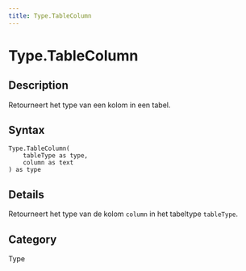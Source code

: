 ```yaml
---
title: Type.TableColumn
---
```


# Type.TableColumn


## Description

Retourneert het type van een kolom in een tabel.


## Syntax

```powerquery
Type.TableColumn(
    tableType as type,
    column as text
) as type
```


## Details

Retourneert het type van de kolom <code>column</code> in het tabeltype <code>tableType</code>.



## Category
Type
